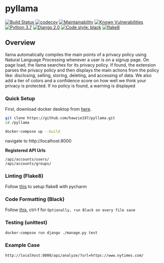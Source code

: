 # pyllama
[![Build Status](https://travis-ci.org/hawzie197/llama-api.svg?branch=master)](https://travis-ci.org/hawzie197/llama-api)
[![codecov](https://codecov.io/gh/hawzie197/llama-api/branch/master/graph/badge.svg)](https://codecov.io/gh/hawzie197/llama-api)
[![Maintainability](https://api.codeclimate.com/v1/badges/d05a1c8f7fee0c3e0b04/maintainability)](https://codeclimate.com/github/hawzie197/llama-api/maintainability)
[![Known Vulnerabilities](https://dev.snyk.io/test/github/hawzie197/llama-api/badge.svg)](https://dev.snyk.io/test/github/hawzie197/llama-api)
[![Python 3.7](https://img.shields.io/badge/python-3.7-blue.svg)](https://www.python.org/downloads/release/python-370/)
[![Django 2.0](https://img.shields.io/badge/Django-2.0-blue.svg)](https://docs.djangoproject.com/en/2.1/releases/2.0/)
<a href="https://github.com/psf/black"><img alt="Code style: black" src="https://img.shields.io/badge/code%20style-black-000000.svg"></a>
[![flake8](https://img.shields.io/badge/linter-flake8-lightgrey)](https://img.shields.io/badge/linter-flake8-lightgrey)

## Overview
llama automatically compiles the main points of a privacy policy using Natural Language Processing whenever a user is on a signup page. On page load, the llama searches for its privacy policy. If found, the extension parses the privacy policy and then displays the main actions from the policy like: disclosing, selling, storing, deleting, and accessing of data. We also add a tier of colors and a confidence score on how well we think your privacy is protected. If no policy is found, a warning is displayed


### Quick Setup

First, download docker desktop from [here](https://www.docker.com/products/docker-desktop).
```bash
git clone https://github.com/hawzie197/pyllama.git
cd /pyllama

docker-compose up --build
```
navigate to http://localhost:8000

**Registered API Urls**
```text
/api/accounts/users/
/api/accounts/groups/
```

### Linting (Flake8)
Follow [this](https://gist.github.com/tossmilestone/23139d870841a3d5cba2aea28da1a895) to setup flake8 with pycharm


### Code Formatting (Black)
Follow [this](https://github.com/psf/black), ctrl-f for `Optionally, run Black on every file save`

### Testing (unittest)
```bash
docker-compose run django ./manage.py test
```

### Example Case
```bash
http://localhost:8000/api/analyze/?url=https://www.nytimes.com/
```
